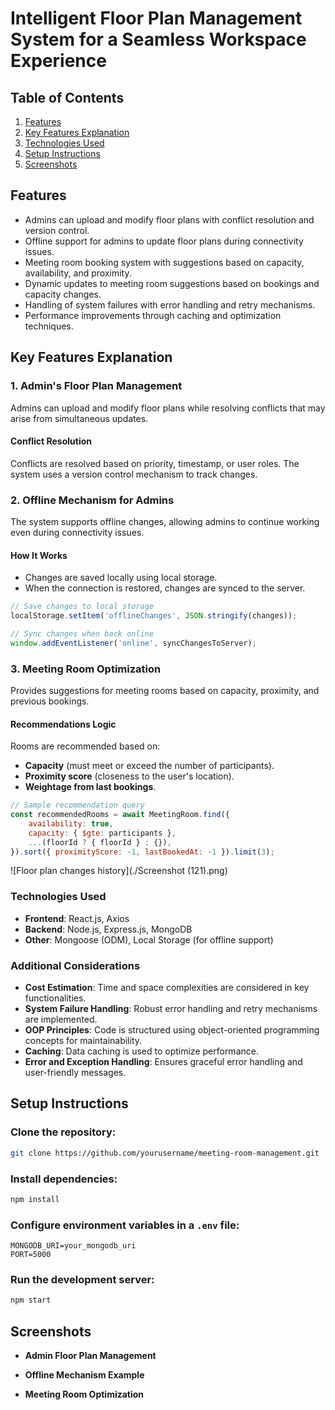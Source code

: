 # Intelligent Floor Plan Management System for a Seamless Workspace Experience

## Table of Contents
1. [Features](#features)
2. [Key Features Explanation](#key-features-explanation)
3. [Technologies Used](#technologies-used)
4. [Setup Instructions](#setup-instructions)
5. [Screenshots](#screenshots)

## Features
- Admins can upload and modify floor plans with conflict resolution and version control.
- Offline support for admins to update floor plans during connectivity issues.
- Meeting room booking system with suggestions based on capacity, availability, and proximity.
- Dynamic updates to meeting room suggestions based on bookings and capacity changes.
- Handling of system failures with error handling and retry mechanisms.
- Performance improvements through caching and optimization techniques.

## Key Features Explanation

### 1. Admin's Floor Plan Management
Admins can upload and modify floor plans while resolving conflicts that may arise from simultaneous updates.

#### Conflict Resolution
Conflicts are resolved based on priority, timestamp, or user roles. The system uses a version control mechanism to track changes.

<!-- Placeholder for a screenshot -->

### 2. Offline Mechanism for Admins
The system supports offline changes, allowing admins to continue working even during connectivity issues.

#### How It Works
- Changes are saved locally using local storage.
- When the connection is restored, changes are synced to the server.

```javascript
// Save changes to local storage
localStorage.setItem('offlineChanges', JSON.stringify(changes));

// Sync changes when back online
window.addEventListener('online', syncChangesToServer);
```
<!-- Placeholder for a screenshot -->

### 3. Meeting Room Optimization
Provides suggestions for meeting rooms based on capacity, proximity, and previous bookings.

#### Recommendations Logic
Rooms are recommended based on:
- **Capacity** (must meet or exceed the number of participants).
- **Proximity score** (closeness to the user's location).
- **Weightage from last bookings**.

```javascript
// Sample recommendation query
const recommendedRooms = await MeetingRoom.find({
    availability: true,
    capacity: { $gte: participants },
    ...(floorId ? { floorId } : {}),
}).sort({ proximityScore: -1, lastBookedAt: -1 }).limit(3);
```
![Floor plan changes history](./Screenshot (121).png)


### Technologies Used
- **Frontend**: React.js, Axios
- **Backend**: Node.js, Express.js, MongoDB
- **Other**: Mongoose (ODM), Local Storage (for offline support)

### Additional Considerations
- **Cost Estimation**: Time and space complexities are considered in key functionalities.
- **System Failure Handling**: Robust error handling and retry mechanisms are implemented.
- **OOP Principles**: Code is structured using object-oriented programming concepts for maintainability.
- **Caching**: Data caching is used to optimize performance.
- **Error and Exception Handling**: Ensures graceful error handling and user-friendly messages.
  
## Setup Instructions

### Clone the repository:

```bash
git clone https://github.com/yourusername/meeting-room-management.git
```

### Install dependencies:

```bash
npm install
```

### Configure environment variables in a `.env` file:

```plaintext
MONGODB_URI=your_mongodb_uri
PORT=5000
```

### Run the development server:

```bash
npm start
```

## Screenshots
- **Admin Floor Plan Management**
  
- **Offline Mechanism Example**

- **Meeting Room Optimization**
